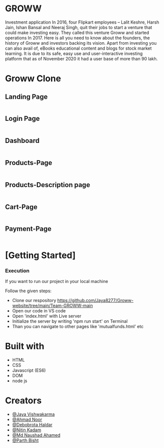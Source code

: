 # GROWW
 Investment application
 In 2016, four Flipkart employees – Lalit Keshre, Harsh Jain, Ishan Bansal and Neeraj Singh, quit their jobs to start a venture that could make investing easy. They called this venture Groww and started operations In 2017. Here is all you need to know about the founders, the history of Groww and investors backing its vision. Apart from investing you can also avail of, eBooks educational content and blogs for stock market learning. It is due to its safe, easy use and user-interactive investing platform that as of November 2020 it had a user base of more than 90 lakh.

<h1>Groww Clone</h1>
 <h2>Landing Page</h2>
    <img src="https://miro.medium.com/max/875/1*fW_e2XgBmx7TdyMNHprP9A.png" alt="">
  <h2>Login Page</h2>
    <img src="https://miro.medium.com/max/875/1*0aa5tk7IM-GwxGyN4otXpg.png" alt="">
       <h2>Dashboard</h2>
    <img src="https://miro.medium.com/max/875/1*rTX0pB2jaRqkHXOTR7x3Bw.png" alt="">
        <h2>Products-Page</h2>
    <img src="https://miro.medium.com/max/875/1*jUdKWQ4rrSH6JVB-Qzd6GQ.png" alt="">
      <h2>Products-Description page</h2>
    <img src="https://miro.medium.com/max/875/1*h1_hMuGSCteJZdHYfO4lfw.png" alt="">
       <h2>Cart-Page</h2>
    <img src="https://cdn-images-1.medium.com/max/1000/1*b6ayB5iChrMZNq8VP4-z2g.png" alt="">
        <h2>Payment-Page</h2>
    <img src="https://cdn-images-1.medium.com/max/1000/1*AxCD4pcUSVUOHXnW4CHhHw.png" alt="">
    <h1>[Getting Started]</h1>
    <h3>Execution</h3>
    <p>If you want to run our project in your local machine</p>
    <p>Follow the given steps:</p>
    <ul>
        <li>Clone our respository <a href="https://github.com/Jaya8277/Groww-website/tree/main/Team-GROWW-main">https://github.com/Jaya8277/Groww-website/tree/main/Team-GROWW-main</a></li>
        <li>Open our code in VS code</li>
        <li>Open 'index.html' with Live server</li>
        <li>Initialize the server by writing 'npm run start' on Terminal</li>
        <li>Than you can navigate to other pages like 'mutualfunds.html' etc</li>
    </ul>
        <h1>Built with</h1>
    <ul>
        <li>HTML</li>
        <li>CSS</li>
        <li>Javascript (ES6)</li>
        <li>DOM</li>
        <li>node js</li>
    </ul>
        <h1>Creators</h1>
    <ul>
        <li><a href="https://github.com/Jaya8277">@Jaya Vishwakarma</a></li>
        <li> <a href="https://github.com/Ahmad-ft-215">@Ahmad Noor</a> </li>
        <li><a href="https://github.com/iamdebobrota">@Debobrota Haldar</a></li>
        <li><a href="https://github.com/nitinkadam70">@Nitin Kadam</a></li>
        <li><a href="https://github.com/naushadcom">@Md Naushad Ahamed</a></li>
        <li><a href="https://github.com/Parth-Bisht">@Parth Bisht</a></li>
    </ul>  
